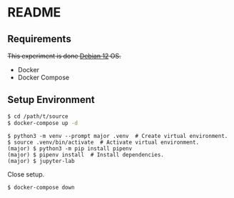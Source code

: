 # README
## Requirements
~~This experiment is done [Debian 12](https://www.debian.org/) OS.~~
- Docker
- Docker Compose

## Setup Environment
```bash
$ cd /path/t/source
$ docker-compose up -d
```

```additional
$ python3 -m venv --prompt major .venv  # Create virtual environment.
$ source .venv/bin/activate  # Activate virtual environment.
(major) $ python3 -m pip install pipenv
(major) $ pipenv install  # Install dependencies.
(major) $ jupyter-lab
```

Close setup.
```
$ docker-compose down
```
